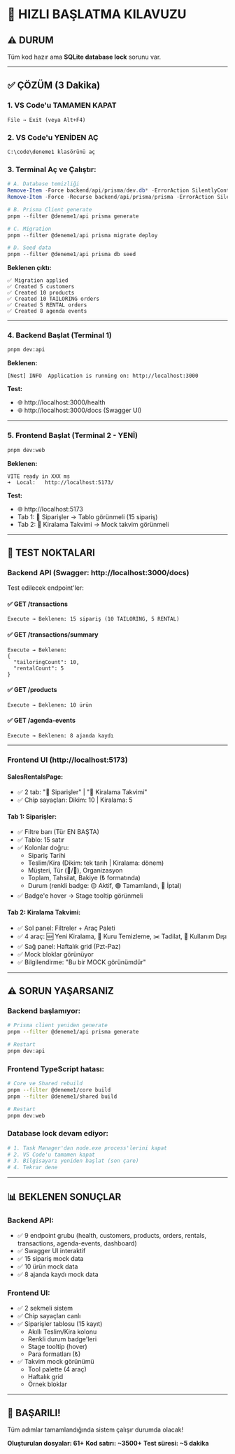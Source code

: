 # 🚀 HIZLI BAŞLATMA KILAVUZU

## ⚠️ DURUM
Tüm kod hazır ama **SQLite database lock** sorunu var. 

---

## ✅ ÇÖZÜM (3 Dakika)

### **1. VS Code'u TAMAMEN KAPAT**
```
File → Exit (veya Alt+F4)
```

### **2. VS Code'u YENİDEN AÇ**
```
C:\code\deneme1 klasörünü aç
```

### **3. Terminal Aç ve Çalıştır:**

```powershell
# A. Database temizliği
Remove-Item -Force backend/api/prisma/dev.db* -ErrorAction SilentlyContinue
Remove-Item -Force -Recurse backend/api/prisma/prisma -ErrorAction SilentlyContinue

# B. Prisma Client generate
pnpm --filter @deneme1/api prisma generate

# C. Migration
pnpm --filter @deneme1/api prisma migrate deploy

# D. Seed data
pnpm --filter @deneme1/api prisma db seed
```

**Beklenen çıktı:**
```
✅ Migration applied
✅ Created 5 customers
✅ Created 10 products
✅ Created 10 TAILORING orders
✅ Created 5 RENTAL orders
✅ Created 8 agenda events
```

---

### **4. Backend Başlat (Terminal 1)**
```bash
pnpm dev:api
```

**Beklenen:**
```
[Nest] INFO  Application is running on: http://localhost:3000
```

**Test:**
- 🌐 http://localhost:3000/health
- 🌐 http://localhost:3000/docs (Swagger UI)

---

### **5. Frontend Başlat (Terminal 2 - YENİ)**
```bash
pnpm dev:web
```

**Beklenen:**
```
VITE ready in XXX ms
➜  Local:   http://localhost:5173/
```

**Test:**
- 🌐 http://localhost:5173
- Tab 1: 🧵 Siparişler → Tablo görünmeli (15 sipariş)
- Tab 2: 📆 Kiralama Takvimi → Mock takvim görünmeli

---

## 🧪 TEST NOKTALARI

### **Backend API (Swagger: http://localhost:3000/docs)**

Test edilecek endpoint'ler:

#### ✅ GET /transactions
```
Execute → Beklenen: 15 sipariş (10 TAILORING, 5 RENTAL)
```

#### ✅ GET /transactions/summary
```
Execute → Beklenen:
{
  "tailoringCount": 10,
  "rentalCount": 5
}
```

#### ✅ GET /products
```
Execute → Beklenen: 10 ürün
```

#### ✅ GET /agenda-events
```
Execute → Beklenen: 8 ajanda kaydı
```

---

### **Frontend UI (http://localhost:5173)**

#### **SalesRentalsPage:**
- ✅ 2 tab: "🧵 Siparişler" | "📆 Kiralama Takvimi"
- ✅ Chip sayaçları: Dikim: 10 | Kiralama: 5

#### **Tab 1: Siparişler:**
- ✅ Filtre barı (Tür EN BAŞTA)
- ✅ Tablo: 15 satır
- ✅ Kolonlar doğru:
  - Sipariş Tarihi
  - Teslim/Kira (Dikim: tek tarih | Kiralama: dönem)
  - Müşteri, Tür (🧵/📆), Organizasyon
  - Toplam, Tahsilat, Bakiye (₺ formatında)
  - Durum (renkli badge: 🟡 Aktif, 🟢 Tamamlandı, 🔴 İptal)
- ✅ Badge'e hover → Stage tooltip görünmeli

#### **Tab 2: Kiralama Takvimi:**
- ✅ Sol panel: Filtreler + Araç Paleti
- ✅ 4 araç: 🆕 Yeni Kiralama, 🧼 Kuru Temizleme, ✂️ Tadilat, 🚫 Kullanım Dışı
- ✅ Sağ panel: Haftalık grid (Pzt-Paz)
- ✅ Mock bloklar görünüyor
- ✅ Bilgilendirme: "Bu bir MOCK görünümdür"

---

## ⚠️ SORUN YAŞARSANIZ

### **Backend başlamıyor:**
```bash
# Prisma client yeniden generate
pnpm --filter @deneme1/api prisma generate

# Restart
pnpm dev:api
```

### **Frontend TypeScript hatası:**
```bash
# Core ve Shared rebuild
pnpm --filter @deneme1/core build
pnpm --filter @deneme1/shared build

# Restart
pnpm dev:web
```

### **Database lock devam ediyor:**
```bash
# 1. Task Manager'dan node.exe process'lerini kapat
# 2. VS Code'u tamamen kapat
# 3. Bilgisayarı yeniden başlat (son çare)
# 4. Tekrar dene
```

---

## 📊 BEKLENEN SONUÇLAR

### **Backend API:**
- ✅ 9 endpoint grubu (health, customers, products, orders, rentals, transactions, agenda-events, dashboard)
- ✅ Swagger UI interaktif
- ✅ 15 sipariş mock data
- ✅ 10 ürün mock data
- ✅ 8 ajanda kaydı mock data

### **Frontend UI:**
- ✅ 2 sekmeli sistem
- ✅ Chip sayaçları canlı
- ✅ Siparişler tablosu (15 kayıt)
  - Akıllı Teslim/Kira kolonu
  - Renkli durum badge'leri
  - Stage tooltip (hover)
  - Para formatları (₺)
- ✅ Takvim mock görünümü
  - Tool palette (4 araç)
  - Haftalık grid
  - Örnek bloklar

---

## 🎉 BAŞARILI!

Tüm adımlar tamamlandığında sistem çalışır durumda olacak!

**Oluşturulan dosyalar: 61+**
**Kod satırı: ~3500+**
**Test süresi: ~5 dakika**



